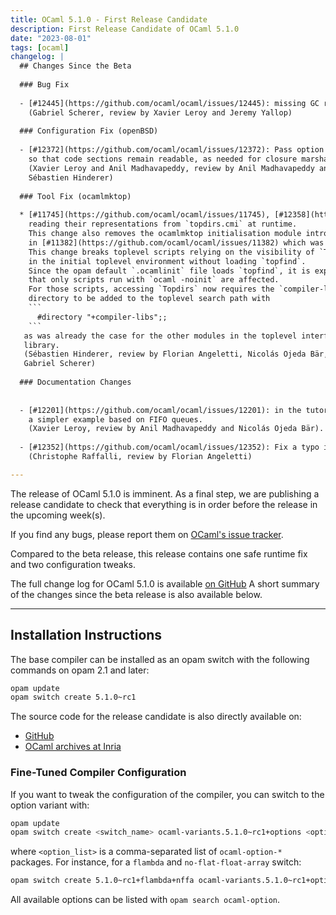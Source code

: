 ```yaml
---
title: OCaml 5.1.0 - First Release Candidate
description: First Release Candidate of OCaml 5.1.0
date: "2023-08-01"
tags: [ocaml]
changelog: |
  ## Changes Since the Beta
  
  ### Bug Fix
  
  - [#12445](https://github.com/ocaml/ocaml/issues/12445): missing GC root registrations in `runtime/io.c`
    (Gabriel Scherer, review by Xavier Leroy and Jeremy Yallop)
  
  ### Configuration Fix (openBSD)
  
  - [#12372](https://github.com/ocaml/ocaml/issues/12372): Pass option `-no-execute-only` to the linker for OpenBSD >= 7.3
    so that code sections remain readable, as needed for closure marshaling.
    (Xavier Leroy and Anil Madhavapeddy, review by Anil Madhavapeddy and
    Sébastien Hinderer)
  
  ### Tool Fix (ocamlmktop)
  
  * [#11745](https://github.com/ocaml/ocaml/issues/11745), [#12358](https://github.com/ocaml/ocaml/issues/12358): Debugger and toplevels: embed printer types rather than
    reading their representations from `topdirs.cmi` at runtime.
    This change also removes the ocamlmktop initialisation module introduced
    in [#11382](https://github.com/ocaml/ocaml/issues/11382) which was no longer useful.
    This change breaks toplevel scripts relying on the visibility of `Topdirs`
    in the initial toplevel environment without loading `topfind`.
    Since the opam default `.ocamlinit` file loads `topfind`, it is expected
    that only scripts run with `ocaml -noinit` are affected.
    For those scripts, accessing `Topdirs` now requires the `compiler-libs`
    directory to be added to the toplevel search path with
    ```
      #directory "+compiler-libs";;
    ```
   as was already the case for the other modules in the toplevel interface
   library.
   (Sébastien Hinderer, review by Florian Angeletti, Nicolás Ojeda Bär, and
   Gabriel Scherer)
  
  ### Documentation Changes
  
  
  - [#12201](https://github.com/ocaml/ocaml/issues/12201): in the tutorial on modules, replace priority queue example by
    a simpler example based on FIFO queues.
    (Xavier Leroy, review by Anil Madhavapeddy and Nicolás Ojeda Bär).
  
  - [#12352](https://github.com/ocaml/ocaml/issues/12352): Fix a typo in the documentation of Arg.write_arg
    (Christophe Raffalli, review by Florian Angeletti)

---
```



The release of OCaml 5.1.0 is imminent.
As a final step, we are publishing a release candidate to check that everything is in order before the release in the upcoming week(s).

If you find any bugs, please report them on [OCaml's issue tracker](https://github.com/ocaml/ocaml/issues).

Compared to the beta release, this release contains one safe runtime fix and two configuration tweaks.

The full change log for OCaml 5.1.0 is available [on GitHub](https://github.com/ocaml/ocaml/blob/5.1/Changes)
A short summary of the changes since the beta release is also available below.

---
## Installation Instructions

The base compiler can be installed as an opam switch with the following commands on opam 2.1 and later:
```bash
opam update
opam switch create 5.1.0~rc1
```

The source code for the release candidate is also directly available on:

* [GitHub](https://github.com/ocaml/ocaml/archive/5.1.0-rc1.tar.gz)
* [OCaml archives at Inria](https://caml.inria.fr/pub/distrib/ocaml-5.1/ocaml-5.1.0~rc1.tar.gz)

### Fine-Tuned Compiler Configuration

If you want to tweak the configuration of the compiler, you can switch to the option variant with:
```bash
opam update
opam switch create <switch_name> ocaml-variants.5.1.0~rc1+options <option_list>
```
where `<option_list>` is a comma-separated list of `ocaml-option-*` packages. For instance, for a `flambda` and `no-flat-float-array` switch:
```bash
opam switch create 5.1.0~rc1+flambda+nffa ocaml-variants.5.1.0~rc1+options ocaml-option-flambda ocaml-option-no-flat-float-array
```

All available options can be listed with `opam search ocaml-option`.
